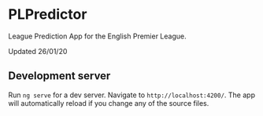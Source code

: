 # PLPredictor

League Prediction App for the English Premier League.

Updated 26/01/20

## Development server

Run `ng serve` for a dev server. Navigate to `http://localhost:4200/`. The app will automatically reload if you change any of the source files.
